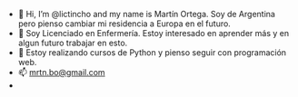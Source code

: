 - 👋 Hi, I’m @lictincho and my name is Martín Ortega. Soy de Argentina pero pienso cambiar mi residencia a Europa en el futuro.
- 👀 Soy Licenciado en Enfermería. Estoy interesado en aprender más y en algun futuro trabajar en esto.
- 🌱 Estoy realizando cursos de Python y pienso seguir con programación web.
- 📫 mrtn.bo@gmail.com
- 
